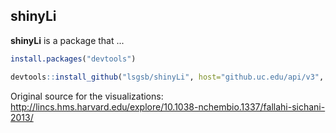 shinyLi
-------

**shinyLi** is a package that ...

```R
install.packages("devtools")
```

```R
devtools::install_github("lsgsb/shinyLi", host="github.uc.edu/api/v3", auth_token="...”)
```

Original source for the visualizations:
http://lincs.hms.harvard.edu/explore/10.1038-nchembio.1337/fallahi-sichani-2013/
